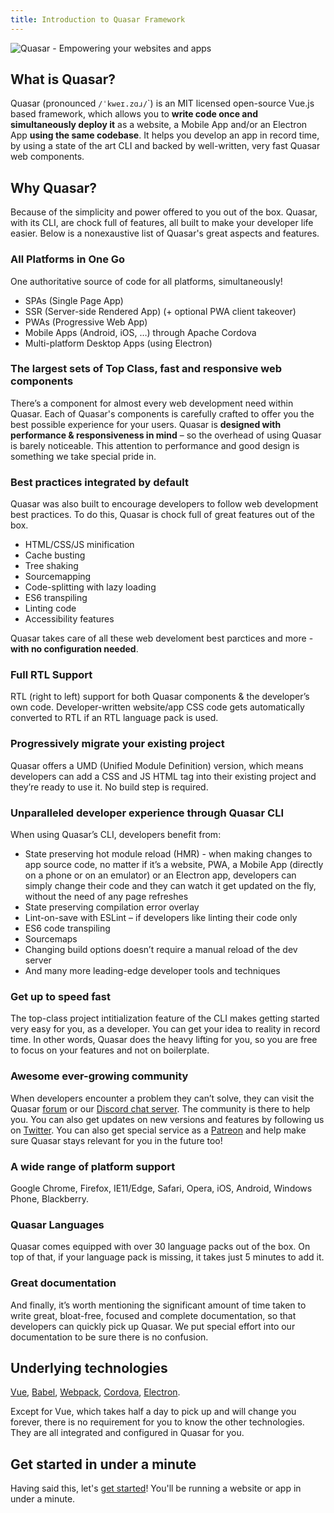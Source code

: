 ```yaml
---
title: Introduction to Quasar Framework
---
```


![Quasar - Empowering your websites and apps](statics/img/responsive-logo.png)

## What is Quasar?
Quasar (pronounced `/ˈkweɪ.zɑɹ/`</doc-token>`) is an MIT licensed open-source Vue.js based framework, which allows you to **write code once and simultaneously deploy it** as a website, a Mobile App and/or an Electron App **using the same codebase**. It helps you develop an app in record time, by using a state of the art CLI and backed by well-written, very fast Quasar web components.

## Why Quasar?
Because of the simplicity and power offered to you out of the box. Quasar, with its CLI, are chock full of features, all built to make your developer life easier. Below is a nonexaustive list of Quasar's great aspects and features.

### All Platforms in One Go
One authoritative source of code for all platforms, simultaneously!
 - SPAs (Single Page App)
 - SSR (Server-side Rendered App) (+ optional PWA client takeover)
 - PWAs (Progressive Web App)
 - Mobile Apps (Android, iOS, …) through Apache Cordova
 - Multi-platform Desktop Apps (using Electron)

### The largest sets of Top Class, fast and responsive web components
There’s a component for almost every web development need within Quasar. Each of Quasar's components is carefully crafted to offer you the best possible experience for your users. Quasar is **designed with performance & responsiveness in mind** – so the overhead of using Quasar is barely noticeable. This attention to performance and good design is something we take special pride in.

### Best practices integrated by default
Quasar was also built to encourage developers to follow web development best practices. To do this, Quasar is chock full of great features out of the box.
 - HTML/CSS/JS minification
 - Cache busting
 - Tree shaking
 - Sourcemapping
 - Code-splitting with lazy loading
 - ES6 transpiling
 - Linting code
 - Accessibility features

Quasar takes care of all these web develoment best parctices and more - **with no configuration needed**.

### Full RTL Support
RTL (right to left) support for both Quasar components & the developer’s own code. Developer-written website/app CSS code gets automatically converted to RTL if an RTL language pack is used.

### Progressively migrate your existing project
Quasar offers a UMD (Unified Module Definition) version, which means developers can add a CSS and JS HTML tag into their existing project and they’re ready to use it. No build step is required.

### Unparalleled developer experience through Quasar CLI
When using Quasar’s CLI, developers benefit from:

 - State preserving hot module reload (HMR) - when making changes to app source code, no matter if it’s a website, PWA, a Mobile App (directly on a phone or on an emulator) or an Electron app, developers can simply change their code and they can watch it get updated on the fly, without the need of any page refreshes
 - State preserving compilation error overlay
 - Lint-on-save with ESLint – if developers like linting their code only
 - ES6 code transpiling
 - Sourcemaps
 - Changing build options doesn’t require a manual reload of the dev server
 - And many more leading-edge developer tools and techniques

### Get up to speed fast
The top-class project intitialization feature of the CLI makes getting started very easy for you, as a developer. You can get your idea to reality in record time. In other words, Quasar does the heavy lifting for you, so you are free to focus on your features and not on boilerplate.

### Awesome ever-growing community
When developers encounter a problem they can’t solve, they can visit the Quasar [forum](https://forum.quasar-framework.org/) or our [Discord chat server](https://discord.gg/5TDhbDg). The community is there to help you. You can also get updates on new versions and features by following us on [Twitter](https://twitter.com/quasarframework). You can also get special service as a [Patreon](https://www.patreon.com/quasarframework) and help make sure Quasar stays relevant for you in the future too!

### A wide range of platform support
Google Chrome, Firefox, IE11/Edge, Safari, Opera, iOS, Android, Windows Phone, Blackberry.

### Quasar Languages
Quasar comes equipped with over 30 language packs out of the box. On top of that, if your language pack is missing, it takes just 5 minutes to add it.

### Great documentation
And finally, it’s worth mentioning the significant amount of time taken to write great, bloat-free, focused and complete documentation, so that developers can quickly pick up Quasar. We put special effort into our documentation to be sure there is no confusion.

## Underlying technologies
[Vue](https://vuejs.org/), [Babel](https://babeljs.io/), [Webpack](https://webpack.js.org/), [Cordova](https://cordova.apache.org/), [Electron](https://electronjs.org/).

Except for Vue, which takes half a day to pick up and will change you forever, there is no requirement for you to know the other technologies. They are all integrated and configured in Quasar for you.

## Get started in under a minute
Having said this, let's [get started](/getting-started/pick-quasar-flavour)! You'll be running a website or app in under a minute.
